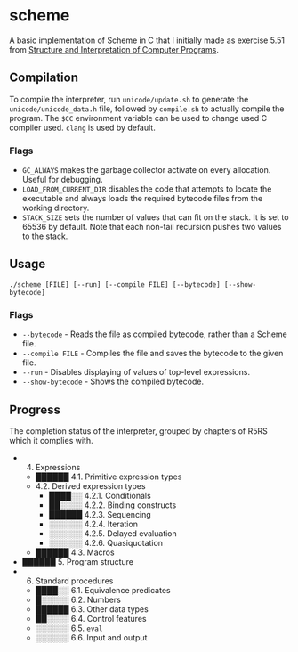 # scheme

A basic implementation of Scheme in C that I initially made as exercise 5.51 from [Structure and Interpretation of Computer Programs](https://mitpress.mit.edu/sites/default/files/sicp/index.html).

## Compilation
To compile the interpreter, run `unicode/update.sh` to generate the `unicode/unicode_data.h` file, followed by `compile.sh` to actually compile the program.
The `$CC` environment variable can be used to change used C compiler used. `clang` is used by default.

### Flags
- `GC_ALWAYS` makes the garbage collector activate on every allocation. Useful for debugging.
- `LOAD_FROM_CURRENT_DIR` disables the code that attempts to locate the executable and always loads the required bytecode files from the working directory.
- `STACK_SIZE` sets the number of values that can fit on the stack. It is set to 65536 by default. Note that each non-tail recursion pushes two values to the stack.

## Usage
`./scheme [FILE] [--run] [--compile FILE] [--bytecode] [--show-bytecode]`

### Flags
- `--bytecode` - Reads the file as compiled bytecode, rather than a Scheme file.
- `--compile FILE` - Compiles the file and saves the bytecode to the given file.
- `--run` - Disables displaying of values of top-level expressions.
- `--show-bytecode` - Shows the compiled bytecode.

## Progress

The completion status of the interpreter, grouped by chapters of R5RS which it complies with.

- 4. Expressions
    - ██████ 4.1. Primitive expression types
    - 4.2. Derived expression types
        - ████░░ 4.2.1. Conditionals
        - ██░░░░ 4.2.2. Binding constructs
        - ██████ 4.2.3. Sequencing
        - ░░░░░░ 4.2.4. Iteration
        - ░░░░░░ 4.2.5. Delayed evaluation
        - ░░░░░░ 4.2.6. Quasiquotation
    - ██████ 4.3. Macros
- ██████ 5. Program structure
- 6. Standard procedures
    - ████░░ 6.1. Equivalence predicates
    - █░░░░░ 6.2. Numbers
    - ██████ 6.3. Other data types
    - ██░░░░ 6.4. Control features
    - ░░░░░░ 6.5. `eval`
    - ░░░░░░ 6.6. Input and output
